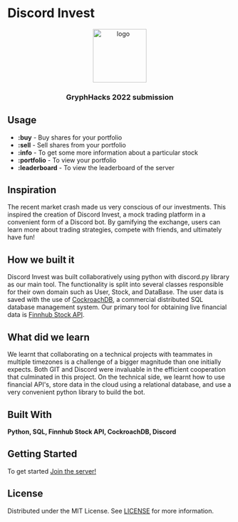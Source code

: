# Discord Invest <br/>

<p align="center">
  <a>
    <img src="https://user-images.githubusercontent.com/56948805/169717054-e55d7292-a81d-409a-a5a8-0558beac739e.png" alt="logo" width="120" height="120">
  </a>
  <h3 align="center">GryphHacks 2022 submission</h3>
</p>

## Usage

- **:buy** - Buy shares for your portfolio<br/>
- **:sell** - Sell shares from your portfolio <br/>
- **:info** - To get some more information about a particular stock <br/>
- **:portfolio** - To view your portfolio <br/>
- **:leaderboard** - To view the leaderboard of the server <br/>

## Inspiration

The recent market crash made us very conscious of our investments. This inspired the creation of Discord Invest, a mock trading platform in a convenient form of a Discord bot. By gamifying the exchange, users can learn more about trading strategies, compete with friends, and ultimately have fun!

## How we built it

Discord Invest was built collaboratively using python with discord.py library as our main tool. The functionality is split into several classes responsible for their own domain such as User, Stock, and DataBase. The user data is saved with the use of [CockroachDB](https://www.cockroachlabs.com/), a commercial distributed SQL database management system. Our primary tool for obtaining live financial data is [Finnhub Stock API](https://finnhub.io/).

## What did we learn

We learnt that collaborating on a technical projects with teammates in multiple timezones is a challenge of a bigger magnitude than one initially expects. Both GIT and Discord were invaluable in the efficient cooperation that culminated in this project. On the technical side, we learnt how to use financial API's, store data in the cloud using a relational database, and use a very convenient python library to build the bot.

## Built With

**Python, SQL, Finnhub Stock API, CockroachDB, Discord**

## Getting Started

To get started <a href="https://discord.gg/sXJdbFxc">Join the server!</a>

## License

Distributed under the MIT License. See [LICENSE](https://github.com///blob/main/LICENSE.md) for more information.
